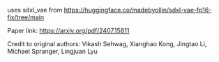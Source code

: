 uses sdxl_vae from https://huggingface.co/madebyollin/sdxl-vae-fp16-fix/tree/main

Paper link: https://arxiv.org/pdf/2407.15811

Credit to original authors: Vikash Sehwag, Xianghao Kong, Jingtao Li, Michael Spranger, Lingjuan Lyu